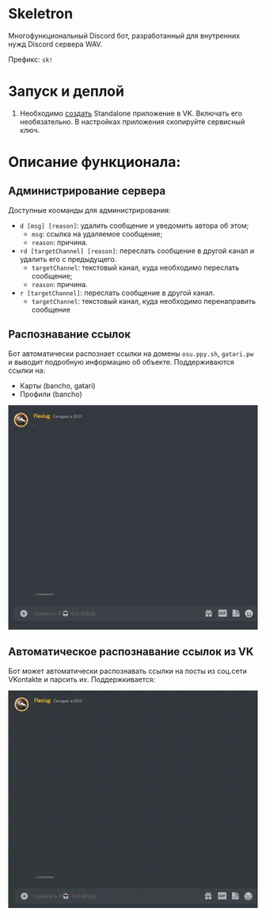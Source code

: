 # Skeletron
Многофункциональный Discord бот, разработанный для внутренних нужд Discord сервера WAV.

Префикс: `sk!`

# Запуск и деплой

1. Необходимо [создать](https://vk.com/apps?act=manage) Standalone приложение в VK. Включать его необязательно. В настройках приложения скопируйте сервисный ключ.

# Описание функционала:
## Администрирование сервера
Доступные кооманды для администрирования:
+ `d [msg] [reason]`: удалить сообщение и уведомить автора об этом;
  + `msg`: ссылка на удаляемое сообщение;
  + `reason`: причина.
+ `rd [targetChannel] [reason]`: переслать сообщение в другой канал и удалить его с предыдущего.
  + `targetChannel`: текстовый канал, куда необходимо переслать сообщение;
  + `reason`: причина.
+ `r [targetChannel]`: переслать сообщение в другой канал.
  + `targetChannel`: текстовый канал, куда необходимо перенаправить сообщение

## Распознавание ссылок
Бот автоматически распознает ссылки на домены `osu.ppy.sh`, `gatari.pw` и выводит подробную информацию об объекте.
Поддерживаются ссылки на:
- Карты (bancho, gatari)
- Профили (bancho)

![osu url demo](https://github.com/Flexlug/Skeletron/raw/master/url_demo.gif)

## Автоматическое распознавание ссылок из VK
Бот может автоматически распознавать ссылки на посты из соц.сети VKontakte и парсить их. 
Поддержкивается:


![vk_demo](https://raw.githubusercontent.com/Flexlug/Skeletron/master/vk_demo.gif)
